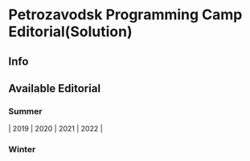 # Petrozavodsk Programming Camp Editorial(Solution)

## Info

## Available Editorial
### Summer
| 2019 | 2020 | 2021 | 2022 |
### Winter

